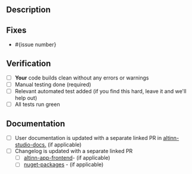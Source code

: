 <!-- Thank you for contributing to Altinn:) We know this isn't the fun part, but please make sure you follow our [contributing guidelines](../CONTRIBUTING.md) and put the same effort into the pull request as you did into the code and it should soon find it's way to master. -->

## Description


## Fixes
- #{issue number}

## Verification
- [ ] **Your** code builds clean without any errors or warnings
- [ ] Manual testing done (required)
- [ ] Relevant automated test added (if you find this hard, leave it and we'll help out)
- [ ] All tests run green

## Documentation
- [ ] User documentation is updated with a separate linked PR in [altinn-studio-docs.](https://github.com/Altinn/altinn-studio-docs) (if applicable)
- [ ] Changelog is updated with a separate linked PR
  - [ ] [altinn-app-frontend](https://docs.altinn.studio/community/changelog/app-frontend/)- (if applicable)
  - [ ] [nuget-packages](https://docs.altinn.studio/community/changelog/app-nuget/) - (if applicable)
